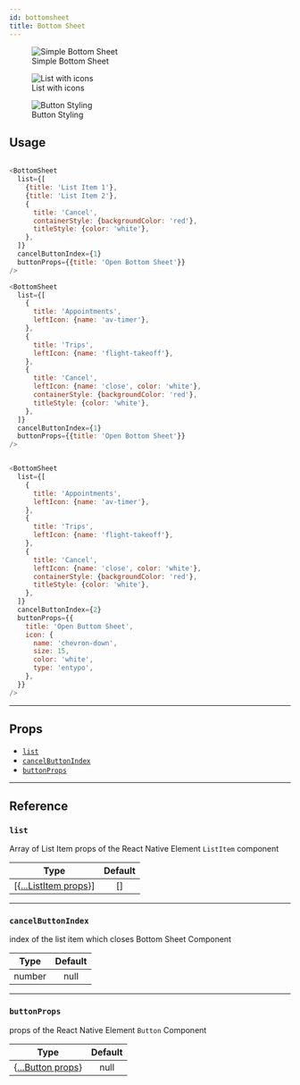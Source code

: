 ```yaml
---
id: bottomsheet
title: Bottom Sheet
---
```


<div class="component-preview">
  <figure>
  <img src="/react-native-elements/img/bottomSheet/SimpleBottomSheet.png" alt="Simple Bottom Sheet" />
    <figcaption>Simple Bottom Sheet</figcaption>
  </figure>
  <figure>
    <img src="/react-native-elements/img/bottomSheet/BottomSheetListWithIcons.png" alt="List with icons" />
    <figcaption>List with icons</figcaption>
  </figure>
  <figure>
  <img src="/react-native-elements/img/bottomSheet/BottomSheetWithButtonStyle.png" alt="Button Styling" />
    <figcaption>Button Styling</figcaption>
  </figure>
</div>

## Usage

```js

<BottomSheet
  list={[
    {title: 'List Item 1'},
    {title: 'List Item 2'},
    {
      title: 'Cancel',
      containerStyle: {backgroundColor: 'red'},
      titleStyle: {color: 'white'},
    },
  ]}
  cancelButtonIndex={1}
  buttonProps={{title: 'Open Bottom Sheet'}}
/>

<BottomSheet
  list={[
    {
      title: 'Appointments',
      leftIcon: {name: 'av-timer'},
    },
    {
      title: 'Trips',
      leftIcon: {name: 'flight-takeoff'},
    },
    {
      title: 'Cancel',
      leftIcon: {name: 'close', color: 'white'},
      containerStyle: {backgroundColor: 'red'},
      titleStyle: {color: 'white'},
    },
  ]}
  cancelButtonIndex={1}
  buttonProps={{title: 'Open Bottom Sheet'}}
/>


<BottomSheet
  list={[
    {
      title: 'Appointments',
      leftIcon: {name: 'av-timer'},
    },
    {
      title: 'Trips',
      leftIcon: {name: 'flight-takeoff'},
    },
    {
      title: 'Cancel',
      leftIcon: {name: 'close', color: 'white'},
      containerStyle: {backgroundColor: 'red'},
      titleStyle: {color: 'white'},
    },
  ]}
  cancelButtonIndex={2}
  buttonProps={{
    title: 'Open Buttom Sheet',
    icon: {
      name: 'chevron-down',
      size: 15,
      color: 'white',
      type: 'entypo',
    },
  }}
/>

```

---

## Props

- [`list`](#list)
- [`cancelButtonIndex`](#cancelbuttonindex)
- [`buttonProps`](#buttonprops)

---

## Reference

### `list`

Array of List Item props of the React Native Element `ListItem` component

|                    Type                    | Default |
| :----------------------------------------: | :-----: |
| [{[...ListItem props](listitem.md#props)}] |   []    |

---

### `cancelButtonIndex`

index of the list item which closes Bottom Sheet Component

|  Type  | Default |
| :----: | :-----: |
| number |  null   |

---

### `buttonProps`

props of the React Native Element `Button` Component

|                 Type                 | Default |
| :----------------------------------: | :-----: |
| {[...Button props](button.md#props)} |  null   |

